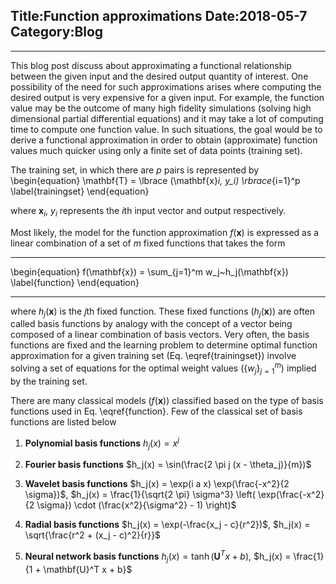 Title:Function approximations<!-- In the name of Allah-->
Date:2018-05-7
Category:Blog
----------------------------------
----------------------------------
This blog post discuss about approximating a functional relationship between the given input and the desired output quantity of interest. One possibility of the need for such approximations arises where computing the desired output is very expensive for a given input. For example, the function value may be the outcome of many high fidelity simulations (solving high dimensional partial differential equations) and it may take a lot of computing time to compute one function value. In such situations, the goal
would be to derive a functional approximation in order to obtain (approximate) function values much quicker using only a finite set of data points (training set).

The training set, in which there are $p$ pairs is represented by
\begin{equation}
\mathbf{T} = \lbrace (\mathbf{x}_i, y_i) \rbrace_{i=1}^p
\label{trainingset}
\end{equation}

where $\mathbf{x}_i$, $y_i$ represents the $i$th input vector and output respectively.

Most likely, the model for the function approximation $f(\mathbf{x})$ is expressed as a linear combination of a set of $m$ fixed functions that takes the form

-------------------------------------------------------------

\begin{equation}
f(\mathbf{x}) = \sum_{j=1}^m w_j~h_j(\mathbf{x})
\label{function}
\end{equation}

--------------------------------------------------------------

where $h_j(\mathbf{x})$  is the $j$th fixed function. These fixed functions ($h_j(\mathbf{x})$) are often
called basis functions by analogy with the concept of a vector being composed of a
linear combination of basis vectors. Very often, the basis functions are fixed and the learning problem to determine optimal function approximation for a given training set (Eq. \eqref{trainingset}) involve solving a set of equations for the optimal weight values ($\lbrace w_j \rbrace_{j=1}^m$) implied by the
training set.

There are many classical models ($f(\mathbf{x})$) classified based on the type of basis functions used in Eq. \eqref{function}. Few of the classical set of basis functions  are listed below

1. **Polynomial basis functions**  $h_j(x) = x^j$

2. **Fourier basis functions**  $h_j(x) = \sin(\frac{2 \pi j (x - \theta_j)}{m})$

3. **Wavelet basis functions** $h_j(x) = \exp(i a x) \exp(\frac{-x^2}{2 \sigma})$, $h_j(x) = \frac{1}{\sqrt{2 \pi} \sigma^3} \left( \exp(\frac{-x^2}{2 \sigma}) \cdot (\frac{x^2}{\sigma^2} - 1) \right)$

4. **Radial basis functions** $h_j(x) = \exp(-\frac{x_j - c}{r^2})$, $h_j(x) = \sqrt{\frac{r^2 + (x_j - c)^2}{r}}$

5. **Neural network basis functions** $h_j(x) = \tanh(\mathbf{U}^T x + b)$, $h_j(x) = \frac{1}{1 + \mathbf{U}^T x + b}$
